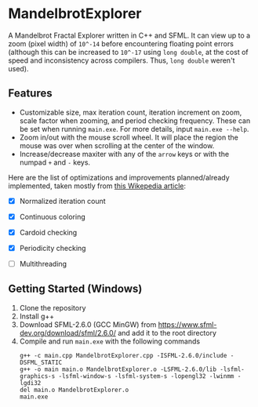# MandelbrotExplorer
A Mandelbrot Fractal Explorer written in C++ and SFML.
It can view up to a zoom (pixel width) of `10^-14` before encountering floating point errors (although this can be increased to `10^-17` using `long double`, at the cost of speed and inconsistency across compilers. Thus, `long double` weren't used).


## Features
- Customizable size, max iteration count, iteration increment on zoom, scale factor when zooming, and period checking frequency. These can be set when running `main.exe`. For more details, input `main.exe --help`. 
- Zoom in/out with the mouse scroll wheel. It will place the region the mouse was over when scrolling at the center of the window.
- Increase/decrease maxiter with any of the `arrow` keys or with the numpad `+` and `-` keys.

Here are the list of optimizations and improvements planned/already implemented, taken mostly from [this Wikepedia article](https://www.wikiwand.com/en/Plotting_algorithms_for_the_Mandelbrot_set):
- [x] Normalized iteration count
- [x] Continuous coloring
- [x] Cardoid checking
- [x] Periodicity checking
- [ ] Multithreading


## Getting Started (Windows)
1. Clone the repository
2. Install g++
3. Download SFML-2.6.0 (GCC MinGW) from https://www.sfml-dev.org/download/sfml/2.6.0/ and add it to the root directory
4. Compile and run `main.exe` with the following commands
    ```
    g++ -c main.cpp MandelbrotExplorer.cpp -ISFML-2.6.0/include -DSFML_STATIC
    g++ -o main main.o MandelbrotExplorer.o -LSFML-2.6.0/lib -lsfml-graphics-s -lsfml-window-s -lsfml-system-s -lopengl32 -lwinmm -lgdi32
    del main.o MandelbrotExplorer.o
    main.exe
    ```